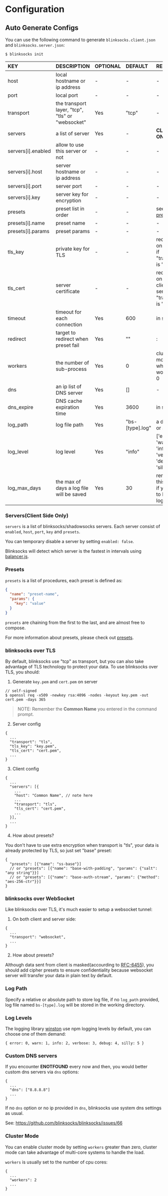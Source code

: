 # Configuration

## Auto Generate Configs

You can use the following command to generate `blinksocks.client.json` and `blinksocks.server.json`:

```
$ blinksocks init
```

|        KEY         |                   DESCRIPTION                    | OPTIONAL |     DEFAULT     |                          REMARKS                           |
| :----------------- | :----------------------------------------------- | :------- | :-------------- | :--------------------------------------------------------- |
| host               | local hostname or ip address                     | -        | -               | -                                                          |
| port               | local port                                       | -        | -               | -                                                          |
| transport          | the transport layer, "tcp", "tls" or "websocket" | Yes      | "tcp"           | -                                                          |
| servers            | a list of server                                 | Yes      | -               | **CLIENT ONLY**                                            |
| servers[i].enabled | allow to use this server or not                  | -        | -               | -                                                          |
| servers[i].host    | server hostname or ip address                    | -        | -               | -                                                          |
| servers[i].port    | server port                                      | -        | -               | -                                                          |
| servers[i].key     | server key for encryption                        | -        | -               | -                                                          |
| presets            | preset list in order                             | -        | -               | see [presets]                                              |
| presets[i].name    | preset name                                      | -        | -               | -                                                          |
| presets[i].params  | preset params                                    | -        | -               | -                                                          |
| tls_key            | private key for TLS                              | -        | -               | required on server if "transport" is "tls"                 |
| tls_cert           | server certificate                               | -        | -               | required on both client and server if "transport" is "tls" |
| timeout            | timeout for each connection                      | Yes      | 600             | in seconds                                                 |
| redirect           | target to redirect when preset fail              | Yes      | ""              | <host or ip>:<port>                                        |
| workers            | the number of sub-process                        | Yes      | 0               | cluster mode when workers > 0                              |
| dns                | an ip list of DNS server                         | Yes      | []              | -                                                          |
| dns_expire         | DNS cache expiration time                        | Yes      | 3600            | in seconds                                                 |
| log_path           | log file path                                    | Yes      | "bs-[type].log" | a directory or a file                                      |
| log_level          | log level                                        | Yes      | "info"          | ['error', 'warn', 'info', 'verbose', 'debug', 'silly']     |
| log_max_days       | the max of days a log file will be saved         | Yes      | 30              | remove this option if you want to keep all log files       |

### Servers(Client Side Only)

`servers` is a list of blinksocks/shadowsocks servers. Each server consist of `enabled`, `host`, `port`, `key` and `presets`.

You can temporary disable a server by setting `enabled: false`.

Blinksocks will detect which server is the fastest in intervals using [balancer.js].

### Presets

`presets` is a list of procedures, each preset is defined as:

```json
{
  "name": "preset-name",
  "params": {
    "key": "value"
  }
}
```

`presets` are chaining from the first to the last, and are almost free to compose.

For more information about presets, please check out [presets].

### blinksocks over TLS

By default, blinksocks use "tcp" as transport, but you can also take advantage of TLS technology to protect your data. To use blinksocks over TLS, you should:

1. Generate `key.pem` and `cert.pem` on server

```
// self-signed
$ openssl req -x509 -newkey rsa:4096 -nodes -keyout key.pem -out cert.pem -days 365
```

> NOTE: Remember the **Common Name** you entered in the command prompt.

2. Server config

```
{
  ...
  "transport": "tls",
  "tls_key": "key.pem",
  "tls_cert": "cert.pem",
  ...
}
```

3. Client config

```
{
  ...
  "servers": [{
    ...
    "host": "Common Name", // note here
    ...
    "transport": "tls",
    "tls_cert": "cert.pem",
    ...
  }],
  ...
}
```

4. How about presets?

You don't have to use extra encryption when transport is "tls", your data is already protected by TLS, so just set "base" preset:

```
{
  "presets": [{"name": "ss-base"}]
  // or "presets": [{"name": "base-with-padding", "params": {"salt": "any string"}}]
  // or "presets": [{"name": "base-auth-stream", "params": {"method": "aes-256-ctr"}}]
}
```

### blinksocks over WebSocket

Like blinksocks over TLS, it's much easier to setup a websocket tunnel:

1. On both client and server side:

```
{
  ...
  "transport": "websocket",
  ...
}
```

2. How about presets?

Although data sent from client is masked(accourding to [RFC-6455]), you should add cipher presets to ensure confidentiality because websocket server will transfer your data in plain text by default.

### Log Path

Specify a relative or absolute path to store log file, if no `log_path` provided, log file named `bs-[type].log` will be stored in the working directory.

### Log Levels

The logging library [winston] use npm logging levels by default, you can choose one of them demand:

```
{ error: 0, warn: 1, info: 2, verbose: 3, debug: 4, silly: 5 }
```

### Custom DNS servers

If you encounter **ENOTFOUND** every now and then, you would better custom dns servers via `dns` options:

```
{
  ...
  "dns": ["8.8.8.8"]
  ...
}
```

If no `dns` option or no ip provided in `dns`, blinksocks use system dns settings as usual.

See: https://github.com/blinksocks/blinksocks/issues/66

### Cluster Mode

You can enable cluster mode by setting `workers` greater than zero, cluster mode can take advantage of multi-core systems to handle the load.

`workers` is usually set to the number of cpu cores:

```
{
  ...
  "workers": 2
  ...
}
```

[balancer.js]: ../../src/core/balancer.js
[presets]: ../presets
[winston]: https://github.com/winstonjs/winston
[RFC-6455]: https://tools.ietf.org/html/rfc6455